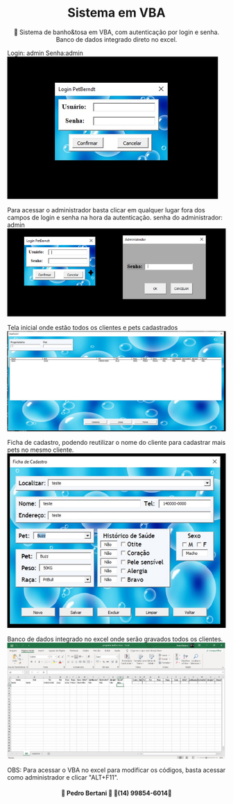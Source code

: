 <h1 align="center">Sistema em VBA</h1>

</h1>
<p align="center">🚀 Sistema de banho&tosa em VBA, com autenticação por login e senha. 
Banco de dados integrado direto no excel.</p>

Login: admin
Senha:admin
![Login](https://github.com/pedrobertani/Sistema_banho_e_tosa_VBA/blob/main/Login.jpg)

Para acessar o administrador basta clicar em qualquer lugar fora dos campos de login e senha na hora da autenticação.
senha do administrador: admin
![Administrador](https://github.com/pedrobertani/Sistema_banho_e_tosa_VBA/blob/main/administrador.png)

Tela inicial onde estão todos os clientes e pets cadastrados
![Pesquisa de cadastro](https://github.com/pedrobertani/Sistema_banho_e_tosa_VBA/blob/main/pesquisa%20de%20cadastro.jpg)

Ficha de cadastro, podendo reutilizar o nome do cliente para cadastrar mais pets no mesmo cliente.
![Ficha de cadastro](https://github.com/pedrobertani/Sistema_banho_e_tosa_VBA/blob/main/Ficha%20de%20cadastro.jpg)

Banco de dados integrado no excel onde serão gravados todos os clientes.
![BD](https://github.com/pedrobertani/Sistema_banho_e_tosa_VBA/blob/main/BD.jpg)

OBS: Para acessar o VBA no excel para modificar os códigos, basta acessar como administrador e clicar "ALT+F11".



<h4 align="center"> 
	🚧 Pedro Bertani 🚧
  🚧(14) 99854-6014🚧
  
</h4>
